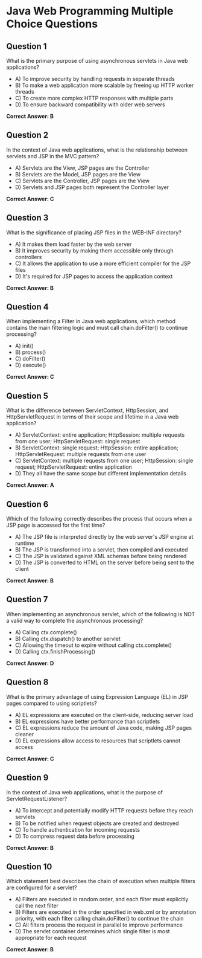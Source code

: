 # Java Web Programming Multiple Choice Questions

## Question 1
What is the primary purpose of using asynchronous servlets in Java web applications?
- A) To improve security by handling requests in separate threads
- B) To make a web application more scalable by freeing up HTTP worker threads
- C) To create more complex HTTP responses with multiple parts
- D) To ensure backward compatibility with older web servers

**Correct Answer: B**

## Question 2
In the context of Java web applications, what is the relationship between servlets and JSP in the MVC pattern?
- A) Servlets are the View, JSP pages are the Controller
- B) Servlets are the Model, JSP pages are the View
- C) Servlets are the Controller, JSP pages are the View
- D) Servlets and JSP pages both represent the Controller layer

**Correct Answer: C**

## Question 3
What is the significance of placing JSP files in the WEB-INF directory?
- A) It makes them load faster by the web server
- B) It improves security by making them accessible only through controllers
- C) It allows the application to use a more efficient compiler for the JSP files
- D) It's required for JSP pages to access the application context

**Correct Answer: B**

## Question 4
When implementing a Filter in Java web applications, which method contains the main filtering logic and must call chain.doFilter() to continue processing?
- A) init()
- B) process()
- C) doFilter()
- D) execute()

**Correct Answer: C**

## Question 5
What is the difference between ServletContext, HttpSession, and HttpServletRequest in terms of their scope and lifetime in a Java web application?
- A) ServletContext: entire application; HttpSession: multiple requests from one user; HttpServletRequest: single request
- B) ServletContext: single request; HttpSession: entire application; HttpServletRequest: multiple requests from one user
- C) ServletContext: multiple requests from one user; HttpSession: single request; HttpServletRequest: entire application
- D) They all have the same scope but different implementation details

**Correct Answer: A**

## Question 6
Which of the following correctly describes the process that occurs when a JSP page is accessed for the first time?
- A) The JSP file is interpreted directly by the web server's JSP engine at runtime
- B) The JSP is transformed into a servlet, then compiled and executed
- C) The JSP is validated against XML schemas before being rendered
- D) The JSP is converted to HTML on the server before being sent to the client

**Correct Answer: B**

## Question 7
When implementing an asynchronous servlet, which of the following is NOT a valid way to complete the asynchronous processing?
- A) Calling ctx.complete()
- B) Calling ctx.dispatch() to another servlet
- C) Allowing the timeout to expire without calling ctx.complete()
- D) Calling ctx.finishProcessing()

**Correct Answer: D**

## Question 8
What is the primary advantage of using Expression Language (EL) in JSP pages compared to using scriptlets?
- A) EL expressions are executed on the client-side, reducing server load
- B) EL expressions have better performance than scriptlets
- C) EL expressions reduce the amount of Java code, making JSP pages cleaner
- D) EL expressions allow access to resources that scriptlets cannot access

**Correct Answer: C**

## Question 9
In the context of Java web applications, what is the purpose of ServletRequestListener?
- A) To intercept and potentially modify HTTP requests before they reach servlets
- B) To be notified when request objects are created and destroyed
- C) To handle authentication for incoming requests
- D) To compress request data before processing

**Correct Answer: B**

## Question 10
Which statement best describes the chain of execution when multiple filters are configured for a servlet?
- A) Filters are executed in random order, and each filter must explicitly call the next filter
- B) Filters are executed in the order specified in web.xml or by annotation priority, with each filter calling chain.doFilter() to continue the chain
- C) All filters process the request in parallel to improve performance
- D) The servlet container determines which single filter is most appropriate for each request

**Correct Answer: B**
